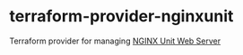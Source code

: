 # terraform-provider-nginxunit

Terraform provider for managing [NGINX Unit Web Server](https://unit.nginx.org)
